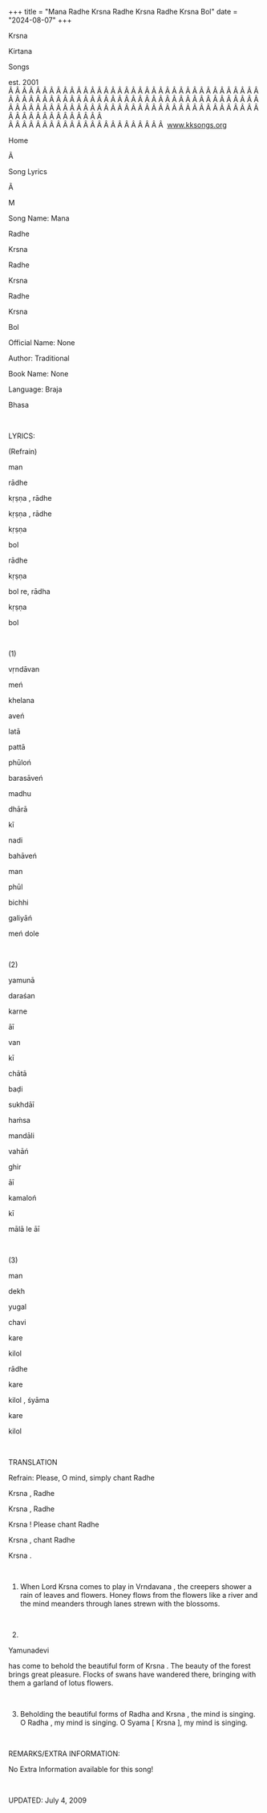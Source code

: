 +++ 
title = "Mana Radhe Krsna Radhe Krsna Radhe Krsna Bol"
date = "2024-08-07"
+++

Krsna
 
Kirtana
 
Songs

est. 2001
Â Â Â Â Â Â Â Â Â Â Â Â Â Â Â Â Â Â Â Â Â Â Â Â Â Â Â Â Â Â Â Â Â Â Â Â Â Â Â Â Â Â Â Â Â Â Â Â Â Â Â Â Â Â Â Â Â Â Â Â Â Â Â Â Â Â Â Â Â Â Â Â Â Â Â Â Â Â Â Â Â Â Â Â Â Â Â Â Â Â Â Â Â Â Â Â Â Â Â Â Â Â Â Â Â Â Â Â Â Â Â Â Â Â Â Â Â Â Â Â Â Â Â Â Â  
Â Â Â Â Â Â Â Â Â Â Â Â Â Â Â Â Â Â Â Â Â Â Â  
www.kksongs.org








Home


Ã 
 
Song Lyrics
 
Ã 
 
M


Song Name: 
Mana
 
Radhe
 
Krsna
 
Radhe


Krsna
 
Radhe
 
Krsna
 
Bol


Official Name: None


Author: Traditional


Book Name: None


Language: 
Braja


Bhasa


 


LYRICS:


(Refrain)


man
 
rādhe
 
kṛṣṇa
, 
rādhe


kṛṣṇa
, 
rādhe


kṛṣṇa
 
bol




rādhe
 
kṛṣṇa
 
bol
 re, 
rādha
 
kṛṣṇa


bol


 


(1)


vṛndāvan


meń
 
khelana
 
aveń
 


latā
 
pattā
 
phūloń
 
barasāveń


madhu
 
dhārā
 
kī
 
nadi
 
bahāveń
 


man
 
phūl
 
bichhi
 
galiyāń
 
meń
 dole


 


(2)


yamunā
 
daraśan
 
karne
 
āī


van
 
kī
 
chātā
 
baḍi
 
sukhdāī


haḿsa
 
mandāli
 
vahāń
 
ghir
 
āī


kamaloń
 
kī
 
mālā
 le 
āī


 


(3)


man
 
dekh
 
yugal


chavi
 
kare
 
kilol
 


rādhe
 
kare
 
kilol
, 
śyāma


kare
 
kilol


 


TRANSLATION


Refrain: Please, O mind,
simply chant 
Radhe
 
Krsna
, 
Radhe
 
Krsna
, 
Radhe


Krsna
! Please chant 
Radhe
 
Krsna
, chant 
Radhe
 
Krsna
. 


 


1) When Lord 
Krsna
 comes to play in 
Vrndavana
,
the creepers shower a rain of leaves and flowers. Honey flows from the flowers
like a river and the mind meanders through lanes strewn with the blossoms. 


 


2) 
Yamunadevi

has come to behold the beautiful form of 
Krsna
. The
beauty of the forest brings great pleasure. Flocks of swans have wandered
there, bringing with them a garland of lotus flowers. 


 


3) Beholding the beautiful
forms of 
Radha
 and 
Krsna
,
the mind is singing. O 
Radha
, my mind is singing. O 
Syama
 [
Krsna
], my mind is
singing.


 


REMARKS/EXTRA INFORMATION:


No
Extra Information available for this song!


 


UPDATED:
 July 4, 2009
